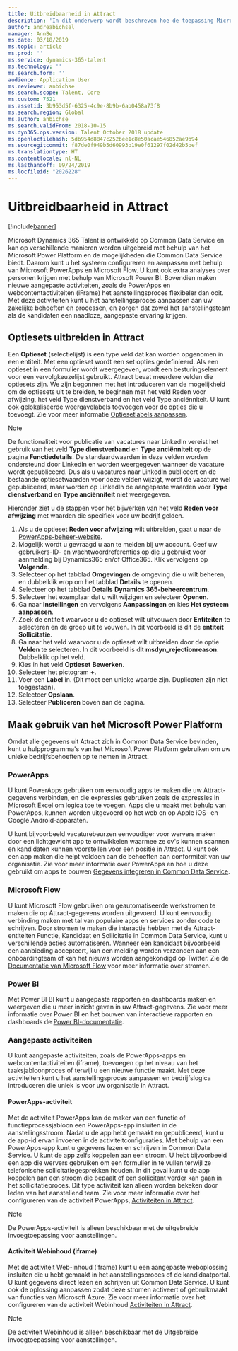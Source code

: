 ```yaml
---
title: Uitbreidbaarheid in Attract
description: 'In dit onderwerp wordt beschreven hoe de toepassing Microsoft Dynamics 365 Talent: Attract kan worden uitgebreid met behulp van het Microsoft Power Platform.'
author: andreabichsel
manager: AnnBe
ms.date: 03/18/2019
ms.topic: article
ms.prod: ''
ms.service: dynamics-365-talent
ms.technology: ''
ms.search.form: ''
audience: Application User
ms.reviewer: anbichse
ms.search.scope: Talent, Core
ms.custom: 7521
ms.assetid: 3b953d5f-6325-4c9e-8b9b-6ab0458a73f8
ms.search.region: Global
ms.author: anbichse
ms.search.validFrom: 2018-10-15
ms.dyn365.ops.version: Talent October 2018 update
ms.openlocfilehash: 5db954d8847c252bee1c8e50acae546852ae9b94
ms.sourcegitcommit: f87de0f949b5d60993b19e0f61297f02d42b5bef
ms.translationtype: HT
ms.contentlocale: nl-NL
ms.lasthandoff: 09/24/2019
ms.locfileid: "2026228"
---
```

# <a name="extensibility-in-attract"></a>Uitbreidbaarheid in Attract

[!include[banner](../includes/banner.md)]

Microsoft Dynamics 365 Talent is ontwikkeld op Common Data Service en kan op verschillende manieren worden uitgebreid met behulp van het Microsoft Power Platform en de mogelijkheden die Common Data Service biedt. Daarom kunt u het systeem configureren en aanpassen met behulp van Microsoft PowerApps en Microsoft Flow. U kunt ook extra analyses over personen krijgen met behulp van Microsoft Power BI. Bovendien maken nieuwe aangepaste activiteiten, zoals de PowerApps en webcontentactiviteiten (iFrame) het aanstellingsproces flexibeler dan ooit. Met deze activiteiten kunt u het aanstellingsproces aanpassen aan uw zakelijke behoeften en processen, en zorgen dat zowel het aanstellingsteam als de kandidaten een naadloze, aangepaste ervaring krijgen.

## <a name="extending-option-sets-in-attract"></a>Optiesets uitbreiden in Attract

Een **Optieset** (selectielijst) is een type veld dat kan worden opgenomen in een entiteit. Met een optieset wordt een set opties gedefinieerd. Als een optieset in een formulier wordt weergegeven, wordt een besturingselement voor een vervolgkeuzelijst gebruikt.  Attract bevat meerdere velden die optiesets zijn.  We zijn begonnen met het introduceren van de mogelijkheid om de optiesets uit te breiden, te beginnen met het veld Reden voor afwijzing, het veld Type dienstverband en het veld Type anciënniteit.   U kunt ook gelokaliseerde weergavelabels toevoegen voor de opties die u toevoegt. Zie voor meer informatie [Optiesetlabels aanpassen](https://docs.microsoft.com/powerapps/developer/common-data-service/customize-labels-support-multiple-languages).

> [!NOTE]
> De functionaliteit voor publicatie van vacatures naar LinkedIn vereist het gebruik van het veld **Type dienstverband** en **Type anciënniteit** op de pagina **Functiedetails**. De standaardwaarden in deze velden worden ondersteund door LinkedIn en worden weergegeven wanneer de vacature wordt gepubliceerd. Dus als u vacatures naar LinkedIn publiceert en de bestaande optiesetwaarden voor deze velden wijzigt, wordt de vacature wel gepubliceerd, maar worden op LinkedIn de aangepaste waarden voor **Type dienstverband** en **Type anciënniteit** niet weergegeven.  

Hieronder ziet u de stappen voor het bijwerken van het veld **Reden voor afwijzing** met waarden die specifiek voor uw bedrijf gelden.  

1. Als u de optieset **Reden voor afwijzing** wilt uitbreiden, gaat u naar de [PowerApps-beheer-website](https://admin.powerapps.com).
2. Mogelijk wordt u gevraagd u aan te melden bij uw account. Geef uw gebruikers-ID- en wachtwoordreferenties op die u gebruikt voor aanmelding bij Dynamics365 en/of Office365. Klik vervolgens op **Volgende**.
3. Selecteer op het tabblad **Omgevingen** de omgeving die u wilt beheren, en dubbelklik erop om het tabblad **Details** te openen.
4. Selecteer op het tabblad **Details** **Dynamics 365-beheercentrum**.
5. Selecteer het exemplaar dat u wilt wijzigen en selecteer **Openen**.
6. Ga naar **Instellingen** en vervolgens **Aanpassingen** en kies **Het systeem aanpassen**.
7. Zoek de entiteit waarvoor u de optieset wilt uitvouwen door **Entiteiten** te selecteren en de groep uit te vouwen. In dit voorbeeld is dit de **entiteit Sollicitatie**.
8. Ga naar het veld waarvoor u de optieset wilt uitbreiden door de optie **Velden** te selecteren. In dit voorbeeld is dit **msdyn_rejectionreason**. Dubbelklik op het veld.
9. Kies in het veld **Optieset** **Bewerken**.
10. Selecteer het pictogram **+**.
11. Voer een **Label** in.  (Dit moet een unieke waarde zijn. Duplicaten zijn niet toegestaan).
12. Selecteer **Opslaan**.
13. Selecteer **Publiceren** boven aan de pagina.

## <a name="take-advantage-of-the-microsoft-power-platform"></a>Maak gebruik van het Microsoft Power Platform 

Omdat alle gegevens uit Attract zich in Common Data Service bevinden, kunt u hulpprogramma's van het Microsoft Power Platform gebruiken om uw unieke bedrijfsbehoeften op te nemen in Attract.

### <a name="powerapps"></a>PowerApps

U kunt PowerApps gebruiken om eenvoudig apps te maken die uw Attract-gegevens verbinden, en die expressies gebruiken zoals de expressies in Microsoft Excel om logica toe te voegen. Apps die u maakt met behulp van PowerApps, kunnen worden uitgevoerd op het web en op Apple iOS- en Google Android-apparaten.

U kunt bijvoorbeeld vacaturebeurzen eenvoudiger voor wervers maken door een lichtgewicht app te ontwikkelen waarmee ze cv's kunnen scannen en kandidaten kunnen voorstellen voor een positie in Attract. U kunt ook een app maken die helpt voldoen aan de behoeften aan conformiteit van uw organisatie. Zie voor meer informatie over PowerApps en hoe u deze gebruikt om apps te bouwen [Gegevens integreren in Common Data Service](https://docs.microsoft.com/powerapps).

### <a name="microsoft-flow"></a>Microsoft Flow 

U kunt Microsoft Flow gebruiken om geautomatiseerde werkstromen te maken die op Attract-gegevens worden uitgevoerd. U kunt eenvoudig verbinding maken met tal van populaire apps en services zonder code te schrijven. Door stromen te maken die interactie hebben met de Attract-entiteiten Functie, Kandidaat en Sollicitatie in Common Data Service, kunt u verschillende acties automatiseren. Wanneer een kandidaat bijvoorbeeld een aanbieding accepteert, kan een melding worden verzonden aan een onboardingteam of kan het nieuws worden aangekondigd op Twitter. Zie de  [Documentatie van Microsoft Flow](https://docs.microsoft.com/flow/) voor meer informatie over stromen.

### <a name="power-bi"></a>Power BI

Met Power BI BI kunt u aangepaste rapporten en dashboards maken en weergeven die u meer inzicht geven in uw Attract-gegevens. Zie voor meer informatie over Power BI en het bouwen van interactieve rapporten en dashboards de [Power BI-documentatie](https://docs.microsoft.com/power-bi/).

### <a name="custom-activities"></a>Aangepaste activiteiten 

U kunt aangepaste activiteiten, zoals de PowerApps-apps en webcontentactiviteiten (iframe), toevoegen op het niveau van het taaksjabloonproces of terwijl u een nieuwe functie maakt. Met deze activiteiten kunt u het aanstellingsproces aanpassen en bedrijfslogica introduceren die uniek is voor uw organisatie in Attract.

#### <a name="powerapps-activity"></a>PowerApps-activiteit 

Met de activiteit PowerApps kan de maker van een functie of functieprocessjabloon een PowerApps-app insluiten in de aanstellingsstroom. Nadat u de app hebt gemaakt en gepubliceerd, kunt u de app-id ervan invoeren in de activiteitconfiguraties. Met behulp van een PowerApps-app kunt u gegevens lezen en schrijven in Common Data Service. U kunt de app zelfs koppelen aan een stroom. U hebt bijvoorbeeld een app die wervers gebruiken om een formulier in te vullen terwijl ze telefonische sollicitatiegesprekken houden. In dit geval kunt u de app koppelen aan een stroom die bepaalt of een sollicitant verder kan gaan in het sollicitatieproces. Dit type activiteit kan alleen worden bekeken door leden van het aanstellend team. Zie voor meer informatie over het configureren van de activiteit PowerApps, [Activiteiten in Attract](./activities-attract.md).

> [!NOTE]
> De PowerApps-activiteit is alleen beschikbaar met de uitgebreide invoegtoepassing voor aanstellingen.

#### <a name="web-content-iframe-activity"></a>Activiteit Webinhoud (iframe)

Met de activiteit Web-inhoud (iframe) kunt u een aangepaste weboplossing insluiten die u hebt gemaakt in het aanstellingsproces of de kandidaatportal. U kunt gegevens direct lezen en schrijven uit Common Data Service. U kunt ook de oplossing aanpassen zodat deze stromen activeert of gebruikmaakt van functies van Microsoft Azure. Zie voor meer informatie over het configureren van de activiteit Webinhoud [Activiteiten in Attract](./activities-attract.md).

> [!NOTE]
> De activiteit Webinhoud is alleen beschikbaar met de Uitgebreide invoegtoepassing voor aanstellingen.

